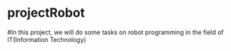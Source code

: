 # projectRobot
#In this project, we will do some tasks on robot programming in the field of IT(Information Technology)

